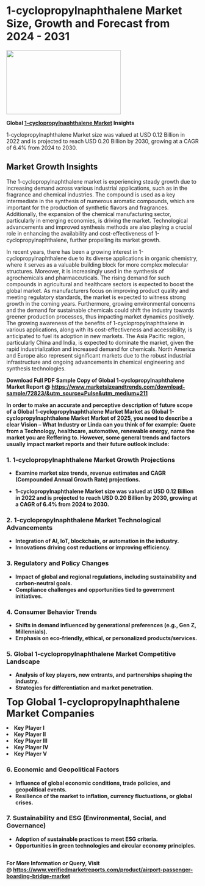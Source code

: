 <H1>1-cyclopropylnaphthalene Market Size, Growth and Forecast from 2024 - 2031</H1><img class="aligncenter size-medium wp-image-584254" src="https://thirdeyenews.in/wp-content/uploads/2024/09/Global-Market-Research-300x168.jpeg" alt="" width="300" height="168" /><p><strong>Global&nbsp;<a href="https://www.marketsizeandtrends.com/download-sample/72823/&amp;utm_source=Pulse&amp;utm_medium=211">1-cyclopropylnaphthalene Market</a> Insights</strong></p><p>1-cyclopropylnaphthalene Market size was valued at USD 0.12 Billion in 2022 and is projected to reach USD 0.20 Billion by 2030, growing at a CAGR of 6.4% from 2024 to 2030.</p><p><h2>Market Growth Insights</h2> <p>The 1-cyclopropylnaphthalene market is experiencing steady growth due to increasing demand across various industrial applications, such as in the fragrance and chemical industries. The compound is used as a key intermediate in the synthesis of numerous aromatic compounds, which are important for the production of synthetic flavors and fragrances. Additionally, the expansion of the chemical manufacturing sector, particularly in emerging economies, is driving the market. Technological advancements and improved synthesis methods are also playing a crucial role in enhancing the availability and cost-effectiveness of 1-cyclopropylnaphthalene, further propelling its market growth.</p> <p><strong></strong></p> <p>In recent years, there has been a growing interest in 1-cyclopropylnaphthalene due to its diverse applications in organic chemistry, where it serves as a valuable building block for more complex molecular structures. Moreover, it is increasingly used in the synthesis of agrochemicals and pharmaceuticals. The rising demand for such compounds in agricultural and healthcare sectors is expected to boost the global market. As manufacturers focus on improving product quality and meeting regulatory standards, the market is expected to witness strong growth in the coming years. Furthermore, growing environmental concerns and the demand for sustainable chemicals could shift the industry towards greener production processes, thus impacting market dynamics positively. The growing awareness of the benefits of 1-cyclopropylnaphthalene in various applications, along with its cost-effectiveness and accessibility, is anticipated to fuel its adoption in new markets. The Asia Pacific region, particularly China and India, is expected to dominate the market, given the rapid industrialization and increased demand for chemicals. North America and Europe also represent significant markets due to the robust industrial infrastructure and ongoing advancements in chemical engineering and synthesis technologies. <p><strong></p><p><span class=""><strong>Download Full PDF Sample Copy of Global 1-cyclopropylnaphthalene Market Report</strong> @ <a href="https://www.marketsizeandtrends.com/download-sample/72823/&amp;utm_source=Pulse&amp;utm_medium=211" target="_blank">https://www.marketsizeandtrends.com/download-sample/72823/&amp;utm_source=Pulse&amp;utm_medium=211</a></span></p><p>In order to make an accurate and perceptive description of future scope of a Global&nbsp;1-cyclopropylnaphthalene Market Market as Global&nbsp;1-cyclopropylnaphthalene Market Market of 2025, you need to describe a clear Vision &ndash; What Industry or Linda can you think of for example: Quote from a Technology, healthcare, automotive, renewable energy, name the market you are Reffering to. However, some general trends and factors usually impact market reports and their future outlook include:</p><h3>1.&nbsp;<strong>1-cyclopropylnaphthalene Market Growth Projections</strong></h3><ul><li>Examine market size trends, revenue estimates and CAGR (Compounded Annual Growth Rate) projections.</li><li><p>1-cyclopropylnaphthalene Market size was valued at USD 0.12 Billion in 2022 and is projected to reach USD 0.20 Billion by 2030, growing at a CAGR of 6.4% from 2024 to 2030.</p></li></ul><h3>2.&nbsp;<strong>1-cyclopropylnaphthalene Market Technological Advancements</strong></h3><ul><li>Integration of AI, IoT, blockchain, or automation in the industry.</li><li>Innovations driving cost reductions or improving efficiency.</li></ul><h3>3.&nbsp;<strong>Regulatory and Policy Changes</strong></h3><ul><li>Impact of global and regional regulations, including sustainability and carbon-neutral goals.</li><li>Compliance challenges and opportunities tied to government initiatives.</li></ul><h3>4.&nbsp;<strong>Consumer Behavior Trends</strong></h3><ul><li>Shifts in demand influenced by generational preferences (e.g., Gen Z, Millennials).</li><li>Emphasis on eco-friendly, ethical, or personalized products/services.</li></ul><h3>5.&nbsp;<strong>Global 1-cyclopropylnaphthalene Market Competitive Landscape</strong></h3><ul><li>Analysis of key players, new entrants, and partnerships shaping the industry.</li><li>Strategies for differentiation and market penetration.</li></ul><p data-pm-slice="1 1 []"><span style="color: inherit; font-family: inherit; font-size: 25px;">Top Global 1-cyclopropylnaphthalene Market Companies</span></p><div class="" data-test-id=""><p><li>Key Player I</li><li> Key Player II</li><li> Key Player III</li><li> Key Player IV</li><li> Key Player V</li></p></div><h3>6.&nbsp;<strong>Economic and Geopolitical Factors</strong></h3><ul><li>Influence of global economic conditions, trade policies, and geopolitical events.</li><li>Resilience of the market to inflation, currency fluctuations, or global crises.</li></ul><h3>7.&nbsp;<strong>Sustainability and ESG (Environmental, Social, and Governance)</strong></h3><ul><li>Adoption of sustainable practices to meet ESG criteria.</li><li>Opportunities in green technologies and circular economy principles.</li></ul><h2><strong style="font-size: 14px;">For More Information or Query, Visit @&nbsp;</strong><a style="background-color: #ffffff; font-size: 14px;" href="https://www.marketsizeandtrends.com/report/1-cyclopropylnaphthalene-market/" target="_blank">https://www.verifiedmarketreports.com/product/airport-passenger-boarding-bridge-market</a></h2>
